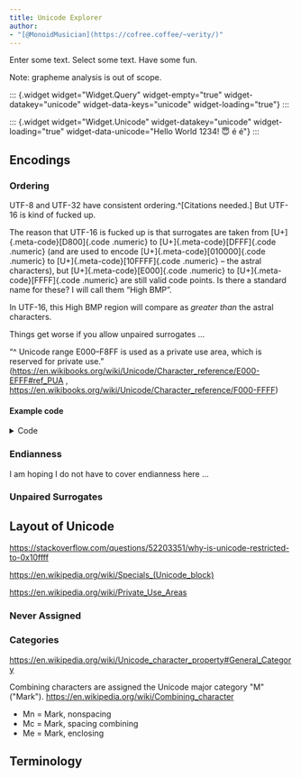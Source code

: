 ```yaml
---
title: Unicode Explorer
author:
- "[@MonoidMusician](https://cofree.coffee/~verity/)"
---
```


<style>
  .widget {
    display: contents;
  }
  table.properties-table {
    border-collapse: collapse;
  }
  table.properties-table > tbody > tr {
    height: 1.7em;
  }
  table.properties-table > tbody > tr > td:first-child {
    padding-right: 0.5em;
    border-right: 1px solid #8f8f9f69;
  }
  table.properties-table > tbody:not(:last-child) {
    border-bottom: 1px solid #8f8f9f69;
  }
  table.properties-table > tbody > tr > td:last-child {
    padding-left: 0.5em;
  }

  /* Lines go past */
  table.properties-table {
    margin-left: -0.5em;
    margin-right: -0.5em;
  }
  table.properties-table > tbody > tr > td:first-child {
    padding-left: 0.5em;
  }
  table.properties-table > tbody > tr > td:last-child {
    padding-right: 0.5em;
  }

  .code, .meta-code {
    font-family: "Fira Code", Hasklig, monospace;
    font-weight: 300;
    font-size: 0.9em;
  }
  .numeric {
    font-feature-settings: "cv11";
    letter-spacing: -0.5px;
  }

  .meta-code {
    color: gray;
  }


  #TOC {
    display: none;
  }
</style>

Enter some text. Select some text. Have some fun.

Note: grapheme analysis is out of scope.

::: {.widget widget="Widget.Query" widget-empty="true" widget-datakey="unicode" widget-data-keys="unicode" widget-loading="true"}
:::

::: {.widget widget="Widget.Unicode" widget-datakey="unicode" widget-loading="true" widget-data-unicode="Hello World 1234! 😇 é é"}
:::

## Encodings

### Ordering

UTF-8 and UTF-32 have consistent ordering.^[Citations needed.]
But UTF-16 is kind of fucked up.

The reason that UTF-16 is fucked up is that surrogates are taken from [U+]{.meta-code}[D800]{.code .numeric} to [U+]{.meta-code}[DFFF]{.code .numeric} (and are used to encode [U+]{.meta-code}[010000]{.code .numeric} to [U+]{.meta-code}[10FFFF]{.code .numeric} – the astral characters), but [U+]{.meta-code}[E000]{.code .numeric} to [U+]{.meta-code}[FFFF]{.code .numeric} are still valid code points.
Is there a standard name for these?
I will call them “High BMP”.

In UTF-16, this High BMP region will compare as _greater than_ the astral characters.

Things get worse if you allow unpaired surrogates …

“^ Unicode range E000–F8FF is used as a private use area, which is reserved for private use.” (https://en.wikibooks.org/wiki/Unicode/Character_reference/E000-EFFF#ref_PUA , https://en.wikibooks.org/wiki/Unicode/Character_reference/F000-FFFF)

#### Example code

<details class="Details">
<summary>Code</summary>

```{.haskell data-lang=PureScript}
import Prelude
import Control.Alternative (guard)
import Data.Array as Array
import Data.Enum (toEnum)
import Partial.Unsafe (unsafeCrashWith)

-- LowBMP < Astral < HighBMP
data Region = LowBMP | Astral | HighBMP
derive instance Eq Region
derive instance Ord Region

-- Will crash on surrogates (U+D800 to U+DFFF)
compareUTF16 :: Array CodePoint -> Array CodePoint -> Ordering
compareUTF16 l r = Array.fold
  -- character-by-character comparison
  [ Array.fold (Array.zipWith cmp16 l r)
  -- and if they compared to be equal, then look at lengths
  , compare (Array.length l) (Array.length r)
  ]
  where
  cmp16 :: CodePoint -> CodePoint -> Ordering
  cmp16 cp1 cp2 =
    -- first look at the region
    (compare (regionOf cp1) (regionOf cp2)) <>
    -- then at the specific value
    (compare cp1 cp2)

regionOf :: CodePoint -> Region
regionOf cp = exactlyOneOf $ Array.catMaybes
  [ LowBMP <$ guard (isLowBMP cp)
  , Astral <$ guard (isAstral cp)
  , HighBMP <$ guard (isHighBMP cp)
  ]

isLowBMP :: CodePoint -> Boolean
isLowBMP = region 0x0000 0xD7FF

isHighBMP :: CodePoint -> Boolean
isHighBMP = region 0xE000 0xFFFF

isAstral :: CodePoint -> Boolean
isAstral = region 0x010000 0x10FFFF

region :: Int -> Int -> CodePoint -> Boolean
region cpLow cpHigh cp = cpLit cpLow <= cp && cp <= cpLit cpHigh

cpLit :: Int -> CodePoint
cpLit i = case toEnum i of
  Nothing -> unsafeCrashWith ""
  Just cp -> cp

exactlyOneOf :: forall a. Array a -> a
exactlyOneOf [a] = a
exactlyOneOf [] = unsafeCrashWith "No options in exactlyOneOf"
exactlyOneOf _ = unsafeCrashWith "Too many options in exactlyOneOf"
```

</details>

### Endianness

I am hoping I do not have to cover endianness here …

### Unpaired Surrogates

## Layout of Unicode

https://stackoverflow.com/questions/52203351/why-is-unicode-restricted-to-0x10ffff

https://en.wikipedia.org/wiki/Specials_(Unicode_block)

https://en.wikipedia.org/wiki/Private_Use_Areas

### Never Assigned

### Categories

https://en.wikipedia.org/wiki/Unicode_character_property#General_Category

Combining characters are assigned the Unicode major category "M" ("Mark").
https://en.wikipedia.org/wiki/Combining_character

- Mn = Mark, nonspacing
- Mc = Mark, spacing combining
- Me = Mark, enclosing

## Terminology
